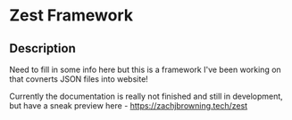 # Zest Framework


## Description
Need to fill in some info here but this is a framework I've been working on that covnerts JSON files into website!


Currently the documentation is really not finished and still in development, but have a sneak preview here - https://zachjbrowning.tech/zest
